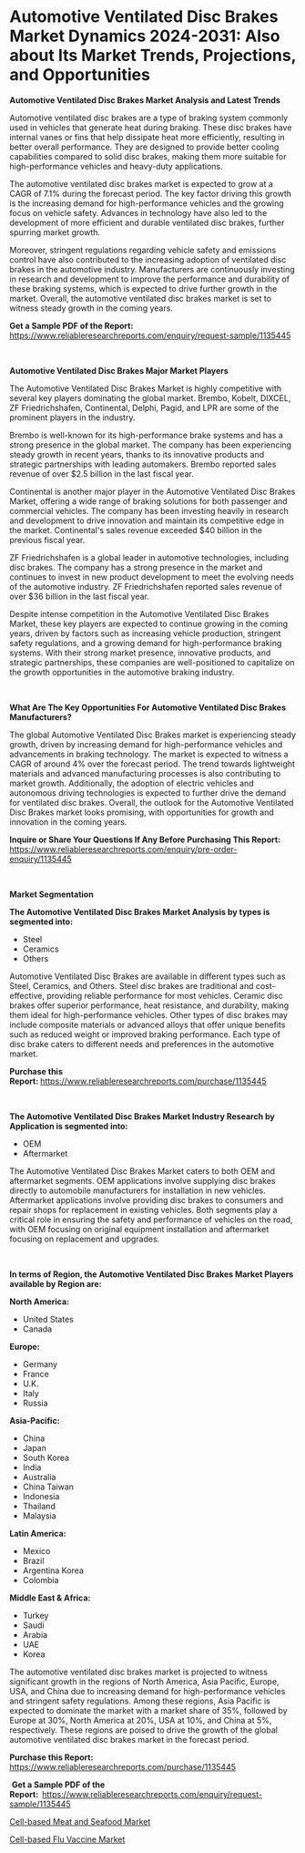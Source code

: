 <p><h1>Automotive Ventilated Disc Brakes Market Dynamics 2024-2031: Also about Its Market Trends, Projections, and Opportunities</h1></p><p><strong>Automotive Ventilated Disc Brakes Market Analysis and Latest Trends</strong></p>
<p><p>Automotive ventilated disc brakes are a type of braking system commonly used in vehicles that generate heat during braking. These disc brakes have internal vanes or fins that help dissipate heat more efficiently, resulting in better overall performance. They are designed to provide better cooling capabilities compared to solid disc brakes, making them more suitable for high-performance vehicles and heavy-duty applications.</p><p>The automotive ventilated disc brakes market is expected to grow at a CAGR of 7.1% during the forecast period. The key factor driving this growth is the increasing demand for high-performance vehicles and the growing focus on vehicle safety. Advances in technology have also led to the development of more efficient and durable ventilated disc brakes, further spurring market growth.</p><p>Moreover, stringent regulations regarding vehicle safety and emissions control have also contributed to the increasing adoption of ventilated disc brakes in the automotive industry. Manufacturers are continuously investing in research and development to improve the performance and durability of these braking systems, which is expected to drive further growth in the market. Overall, the automotive ventilated disc brakes market is set to witness steady growth in the coming years.</p></p>
<p><strong>Get a Sample PDF of the Report:&nbsp;</strong> <a href="https://www.reliableresearchreports.com/enquiry/request-sample/1135445">https://www.reliableresearchreports.com/enquiry/request-sample/1135445</a></p>
<p>&nbsp;</p>
<p><strong>Automotive Ventilated Disc Brakes Major Market Players</strong></p>
<p><p>The Automotive Ventilated Disc Brakes Market is highly competitive with several key players dominating the global market. Brembo, Kobelt, DIXCEL, ZF Friedrichshafen, Continental, Delphi, Pagid, and LPR are some of the prominent players in the industry.</p><p>Brembo is well-known for its high-performance brake systems and has a strong presence in the global market. The company has been experiencing steady growth in recent years, thanks to its innovative products and strategic partnerships with leading automakers. Brembo reported sales revenue of over $2.5 billion in the last fiscal year.</p><p>Continental is another major player in the Automotive Ventilated Disc Brakes Market, offering a wide range of braking solutions for both passenger and commercial vehicles. The company has been investing heavily in research and development to drive innovation and maintain its competitive edge in the market. Continental's sales revenue exceeded $40 billion in the previous fiscal year.</p><p>ZF Friedrichshafen is a global leader in automotive technologies, including disc brakes. The company has a strong presence in the market and continues to invest in new product development to meet the evolving needs of the automotive industry. ZF Friedrichshafen reported sales revenue of over $36 billion in the last fiscal year.</p><p>Despite intense competition in the Automotive Ventilated Disc Brakes Market, these key players are expected to continue growing in the coming years, driven by factors such as increasing vehicle production, stringent safety regulations, and a growing demand for high-performance braking systems. With their strong market presence, innovative products, and strategic partnerships, these companies are well-positioned to capitalize on the growth opportunities in the automotive braking industry.</p></p>
<p>&nbsp;</p>
<p><strong>What Are The Key Opportunities For Automotive Ventilated Disc Brakes Manufacturers?</strong></p>
<p><p>The global Automotive Ventilated Disc Brakes market is experiencing steady growth, driven by increasing demand for high-performance vehicles and advancements in braking technology. The market is expected to witness a CAGR of around 4% over the forecast period. The trend towards lightweight materials and advanced manufacturing processes is also contributing to market growth. Additionally, the adoption of electric vehicles and autonomous driving technologies is expected to further drive the demand for ventilated disc brakes. Overall, the outlook for the Automotive Ventilated Disc Brakes market looks promising, with opportunities for growth and innovation in the coming years.</p></p>
<p><strong>Inquire or Share Your Questions If Any Before Purchasing This Report:</strong> <a href="https://www.reliableresearchreports.com/enquiry/pre-order-enquiry/1135445">https://www.reliableresearchreports.com/enquiry/pre-order-enquiry/1135445</a></p>
<p>&nbsp;</p>
<p><strong>Market Segmentation</strong></p>
<p><strong>The Automotive Ventilated Disc Brakes Market Analysis by types is segmented into:</strong></p>
<p><ul><li>Steel</li><li>Ceramics</li><li>Others</li></ul></p>
<p><p>Automotive Ventilated Disc Brakes are available in different types such as Steel, Ceramics, and Others. Steel disc brakes are traditional and cost-effective, providing reliable performance for most vehicles. Ceramic disc brakes offer superior performance, heat resistance, and durability, making them ideal for high-performance vehicles. Other types of disc brakes may include composite materials or advanced alloys that offer unique benefits such as reduced weight or improved braking performance. Each type of disc brake caters to different needs and preferences in the automotive market.</p></p>
<p><strong>Purchase this Report:&nbsp;</strong><a href="https://www.reliableresearchreports.com/purchase/1135445">https://www.reliableresearchreports.com/purchase/1135445</a></p>
<p>&nbsp;</p>
<p><strong>The Automotive Ventilated Disc Brakes Market Industry Research by Application is segmented into:</strong></p>
<p><ul><li>OEM</li><li>Aftermarket</li></ul></p>
<p><p>The Automotive Ventilated Disc Brakes Market caters to both OEM and aftermarket segments. OEM applications involve supplying disc brakes directly to automobile manufacturers for installation in new vehicles. Aftermarket applications involve providing disc brakes to consumers and repair shops for replacement in existing vehicles. Both segments play a critical role in ensuring the safety and performance of vehicles on the road, with OEM focusing on original equipment installation and aftermarket focusing on replacement and upgrades.</p></p>
<p>&nbsp;</p>
<p><strong>In terms of Region, the Automotive Ventilated Disc Brakes Market Players available by Region are:</strong></p>
<p>
    <p> <strong> North America: </strong>
        <ul>
            <li>United States</li>
            <li>Canada</li>
        </ul>
        </p> 
    <p> <strong> Europe: </strong>
        <ul>
            <li>Germany</li>
            <li>France</li>
            <li>U.K.</li>
            <li>Italy</li>
            <li>Russia</li>
        </ul>
        </p> 
    <p> <strong> Asia-Pacific: </strong>
        <ul>
            <li>China</li>
            <li>Japan</li>
            <li>South Korea</li>
            <li>India</li>
            <li>Australia</li>
            <li>China Taiwan</li>
            <li>Indonesia</li>
            <li>Thailand</li>
            <li>Malaysia</li>
        </ul>
        </p> 
    <p> <strong> Latin America: </strong>
        <ul>
            <li>Mexico</li>
            <li>Brazil</li>
            <li>Argentina Korea</li>
            <li>Colombia</li>
        </ul>
        </p> 
    <p> <strong> Middle East & Africa: </strong>
        <ul>
            <li>Turkey</li>
            <li>Saudi</li>
            <li>Arabia</li>
            <li>UAE</li>
            <li>Korea</li>
        </ul>
    </p>
    </p>
<p><p>The automotive ventilated disc brakes market is projected to witness significant growth in the regions of North America, Asia Pacific, Europe, USA, and China due to increasing demand for high-performance vehicles and stringent safety regulations. Among these regions, Asia Pacific is expected to dominate the market with a market share of 35%, followed by Europe at 30%, North America at 20%, USA at 10%, and China at 5%, respectively. These regions are poised to drive the growth of the global automotive ventilated disc brakes market in the forecast period.</p></p>
<p><strong>Purchase this Report: </strong><a href="https://www.reliableresearchreports.com/purchase/1135445">https://www.reliableresearchreports.com/purchase/1135445</a></p>
<p>&nbsp;<strong>Get a Sample PDF of the Report:&nbsp;&nbsp;</strong><a href="https://www.reliableresearchreports.com/enquiry/request-sample/1135445">https://www.reliableresearchreports.com/enquiry/request-sample/1135445</a></p>
<p><strong></strong></p>
<p><p><a href="https://issuu.com/reportprime-2/docs/cell-based-meat-and-seafood-market-size-2030.pptx">Cell-based Meat and Seafood Market</a></p><p><a href="https://issuu.com/reportprime-2/docs/cell-based-flu-vaccine-market-size-2030.pptx">Cell-based Flu Vaccine Market</a></p></p>